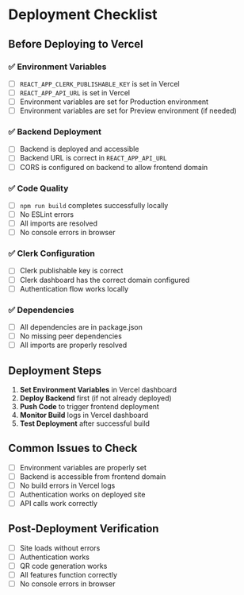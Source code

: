 # Deployment Checklist

## Before Deploying to Vercel

### ✅ Environment Variables
- [ ] `REACT_APP_CLERK_PUBLISHABLE_KEY` is set in Vercel
- [ ] `REACT_APP_API_URL` is set in Vercel
- [ ] Environment variables are set for Production environment
- [ ] Environment variables are set for Preview environment (if needed)

### ✅ Backend Deployment
- [ ] Backend is deployed and accessible
- [ ] Backend URL is correct in `REACT_APP_API_URL`
- [ ] CORS is configured on backend to allow frontend domain

### ✅ Code Quality
- [ ] `npm run build` completes successfully locally
- [ ] No ESLint errors
- [ ] All imports are resolved
- [ ] No console errors in browser

### ✅ Clerk Configuration
- [ ] Clerk publishable key is correct
- [ ] Clerk dashboard has the correct domain configured
- [ ] Authentication flow works locally

### ✅ Dependencies
- [ ] All dependencies are in package.json
- [ ] No missing peer dependencies
- [ ] All imports are properly resolved

## Deployment Steps

1. **Set Environment Variables** in Vercel dashboard
2. **Deploy Backend** first (if not already deployed)
3. **Push Code** to trigger frontend deployment
4. **Monitor Build** logs in Vercel dashboard
5. **Test Deployment** after successful build

## Common Issues to Check

- [ ] Environment variables are properly set
- [ ] Backend is accessible from frontend domain
- [ ] No build errors in Vercel logs
- [ ] Authentication works on deployed site
- [ ] API calls work correctly

## Post-Deployment Verification

- [ ] Site loads without errors
- [ ] Authentication works
- [ ] QR code generation works
- [ ] All features function correctly
- [ ] No console errors in browser 
